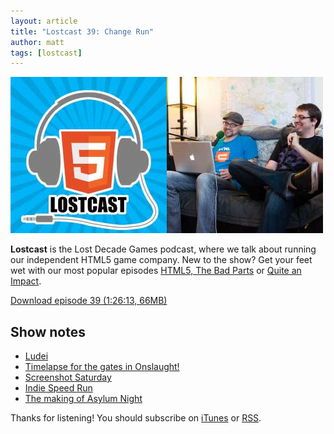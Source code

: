 ```yaml
---
layout: article
title: "Lostcast 39: Change Run"
author: matt
tags: [lostcast]
---
```

<div class="full-frame">
	<img alt="Lostcast gamedev podcast" src="/media/images/lostcast/ldgTeam.jpg" width="500" height="250">
</div>

**Lostcast** is the Lost Decade Games podcast, where we talk about running our independent HTML5 game company. New to the show? Get your feet wet with our most popular episodes [HTML5, The Bad Parts](/lostcast-episode-7-html5-the-bad-parts/) or [Quite an Impact](/lostcast-episode-14-quite-an-impact/).

<a class="download-podcast" href="http://media.lostdecadegames.com/lostcast/lostcast_39.mp3">
	Download episode 39 (1:26:13, 66MB)
</a>

## Show notes

* [Ludei](http://ludei.com/)
* [Timelapse for the gates in Onslaught!](http://www.youtube.com/watch?v=znbiIV_6s-0)
* [Screenshot Saturday](http://screenshotsaturday.com/user/LostDecadeGames.html)
* [Indie Speed Run](http://www.indiespeedrun.com/devsite/)
* [The making of Asylum Night](/making-of-asylum-night/)

Thanks for listening! You should subscribe on [iTunes](http://itunes.apple.com/us/podcast/lostcast/id481950724) or [RSS](http://www.lostdecadegames.com/lostcast.xml).
